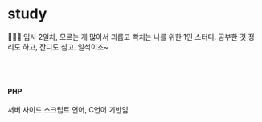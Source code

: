 # study

🤦🏻‍♀️ 입사 2일차, 모르는 게 많아서 괴롭고 빡치는 나를 위한 1인 스터디.
공부한 것 정리도 하고, 잔디도 심고. 일석이조~<br>
<br>
<br>
<br>
#### PHP
서버 사이드 스크립트 언어, C언어 기반임.

  
